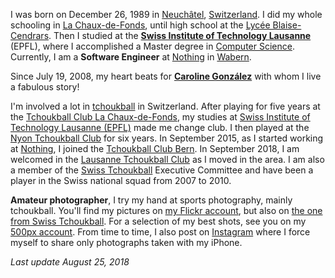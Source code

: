 I was born on December 26, 1989 in [Neuchâtel](http://wikipedia.org/wiki/Neuch%C3%A2tel), [Switzerland](https://en.wikipedia.org/wiki/Switzerland). I did my whole schooling in [La Chaux-de-Fonds](http://wikipedia.org/wiki/La_Chaux-de-Fonds), until high school at the [Lycée Blaise-Cendrars](http://www.lyceeblaisecendrars.ch). Then I studied at the **[Swiss Institute of Technology Lausanne](https://epfl.ch)** (EPFL), where I accomplished a Master degree in [Computer Science](http://ic.epfl.ch/computer-science). Currently, I am a **Software Engineer** at [Nothing](https://nothing.ch) in [Wabern](https://en.wikipedia.org/wiki/Wabern_bei_Bern).

Since July 19, 2008, my heart beats for **[Caroline González](http://twitter.com/carogonzo)** with whom I live a fabulous story!

I'm involved a lot in [tchoukball](https://en.wikipedia.org/wiki/Tchoukball) in Switzerland. After playing for five years at the [Tchoukball Club La Chaux-de-Fonds](http://www.tbcc.ch), my studies at [Swiss Institute of Technology Lausanne (EPFL)](http://www.epfl.ch) made me change club. I then played at the [Nyon Tchoukball Club](http://www.ntbc.ch) for six years. In September 2015, as I started working at [Nothing](https://nothing.ch), I joined the [Tchoukball Club Bern](http://tcbern.ch). In September 2018, I am welcomed in the [Lausanne Tchoukball Club](http://ltbc.ch) as I moved in the area. I am also a member of the [Swiss Tchoukball](http://www.tchoukball.ch) Executive Committee and have been a player in the Swiss national squad from 2007 to 2010.

**Amateur photographer**, I try my hand at sports photography, mainly tchoukball. You'll find my pictures on [my Flickr account](https://flickr.com/siedler), but also on [the one from Swiss Tchoukball](https://flickr.com/swisstchoukball). For a selection of my best shots, see you on my [500px account](https://500px.com/davidsandoz). From time to time, I also post on [Instagram](https://instagram.com/davidsandoz) where I force myself to share only photographs taken with my iPhone.

_Last update August 25, 2018_
